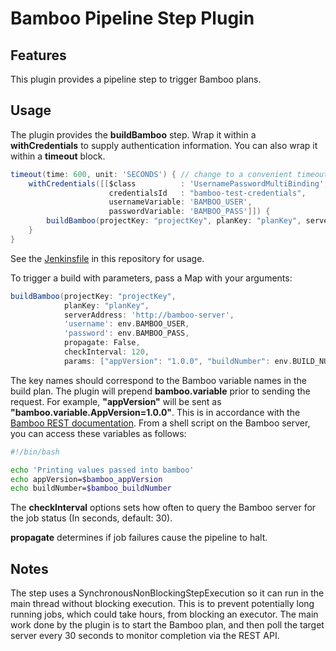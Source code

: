 # Bamboo Pipeline Step Plugin

## Features

This plugin provides a pipeline step to trigger Bamboo plans.

## Usage

The plugin provides the **buildBamboo** step.  Wrap it within a **withCredentials** to supply authentication
information.  You can also wrap it within a **timeout** block.

```groovy
timeout(time: 600, unit: 'SECONDS') { // change to a convenient timeout for you
    withCredentials([[$class          : 'UsernamePasswordMultiBinding',
                      credentialsId   : "bamboo-test-credentials",
                      usernameVariable: 'BAMBOO_USER',
                      passwordVariable: 'BAMBOO_PASS']]) {
        buildBamboo(projectKey: "projectKey", planKey: "planKey", serverAddress: 'http://bamboo-server', 'username': env.BAMBOO_USER, 'password': env.BAMBOO_PASS)
    }
}
```

See the [Jenkinsfile](examples/Jenkinsfile) in this repository for usage.

To trigger a build with parameters, pass a Map with your arguments:

```groovy
buildBamboo(projectKey: "projectKey", 
            planKey: "planKey",
            serverAddress: 'http://bamboo-server', 
            'username': env.BAMBOO_USER, 
            'password': env.BAMBOO_PASS, 
            propagate: False,
            checkInterval: 120,
            params: ["appVersion": "1.0.0", "buildNumber": env.BUILD_NUMBER])
```

The key names should correspond to the Bamboo variable names in the build plan.  The plugin will prepend **bamboo.variable** prior to sending the request.  For example, **"appVersion"** will be sent as **"bamboo.variable.AppVersion=1.0.0"**.  This is in accordance with the [Bamboo REST documentation](https://docs.atlassian.com/bamboo/REST/6.0.3/#d2e348).  From a shell script on the Bamboo server, you can access these variables as follows:

```bash
#!/bin/bash

echo 'Printing values passed into bamboo'
echo appVersion=$bamboo_appVersion
echo buildNumber=$bamboo_buildNumber
```

The __checkInterval__ options sets how often to query the Bamboo server for the job status (In seconds, default: 30).

__propagate__ determines if job failures cause the pipeline to halt.

## Notes

The step uses a SynchronousNonBlockingStepExecution so it can run in the main thread without blocking execution.  This
is to prevent potentially long running jobs, which could take hours, from blocking an executor.  The main work done by
the plugin is to start the Bamboo plan, and then poll the target server every 30 seconds to monitor completion via the
REST API.
